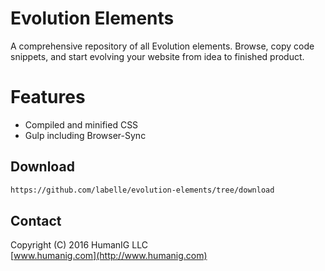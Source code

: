 # Evolution Elements
A comprehensive repository of all Evolution elements. Browse, copy code snippets, and start evolving your website from idea to finished product.

# Features

* Compiled and minified CSS
* Gulp including Browser-Sync

## Download

```bash
https://github.com/labelle/evolution-elements/tree/download
```


## Contact
Copyright (C) 2016 HumanIG LLC<br>
[www.humanig.com](http://www.humanig.com)<br>
  
